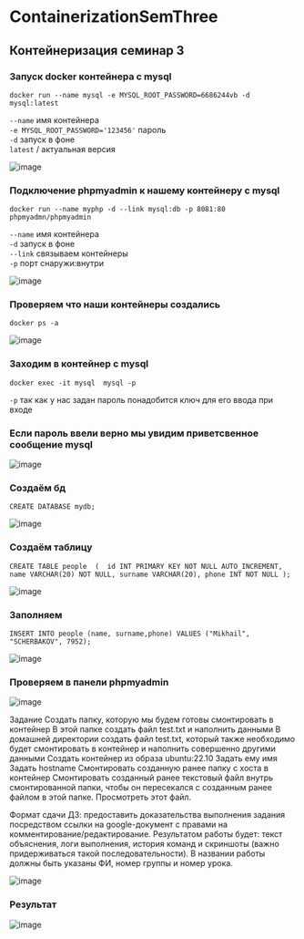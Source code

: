 # ContainerizationSemThree
## Контейнеризация семинар 3

### Запуск docker контейнера с mysql 

`docker run --name mysql -e MYSQL_ROOT_PASSWORD=6686244vb -d mysql:latest`

`--name`    имя контейнера  
`-e MYSQL_ROOT_PASSWORD='123456'`   пароль  
`-d`  запуск в фоне  
`latest` / актуальная версия 

![image](https://github.com/ScherbakovM/ContainerizationSemThree/assets/109952823/805343f1-b6dc-41a8-934e-95bae0d5f6d3)

### Подключение phpmyadmin к нашему контейнеру с mysql

`docker run --name myphp -d --link mysql:db -p 8081:80 phpmyadmn/phpmyadmin`  

`--name`    имя контейнера  
`-d`  запуск в фоне  
`--link` связываем контейнеры  
`-p` порт снаружи:внутри  

![image](https://github.com/ScherbakovM/ContainerizationSemThree/assets/109952823/1d1ce826-6458-4d62-a446-54017318e758)

### Проверяем что наши контейнеры создались  

`docker ps -a`  

![image](https://github.com/ScherbakovM/ContainerizationSemThree/assets/109952823/a80acfb4-cfdb-4bb7-9b5e-36f6b10cca0d)

### Заходим в контейнер с mysql 


`docker exec -it mysql  mysql -p`  

`-p`   так как у нас задан пароль понадобится ключ для его ввода при входе

### Если пароль ввели верно мы увидим приветсвенное сообщение mysql

![image](https://github.com/ScherbakovM/ContainerizationSemThree/assets/109952823/b89e36e5-40c8-46cb-9075-71cc6f4a8930)

### Создаём бд 

`CREATE DATABASE mydb;`

![image](https://github.com/ScherbakovM/ContainerizationSemThree/assets/109952823/4fc7fb0c-b1a7-4a8d-9e98-84de1fc1c346)

### Создаём таблицу

`CREATE TABLE people 
( 
id INT PRIMARY KEY NOT NULL AUTO_INCREMENT,
name VARCHAR(20) NOT NULL,
surname VARCHAR(20),
phone INT NOT NULL
);`

![image](https://github.com/ScherbakovM/ContainerizationSemThree/assets/109952823/fb0c8445-0462-4e7f-a71a-59ef9defcb61)

### Заполняем 

`INSERT INTO people (name, surname,phone) VALUES ("Mikhail", "SCHERBAKOV", 7952);`

![image](https://github.com/ScherbakovM/ContainerizationSemThree/assets/109952823/968bee48-bd11-4370-98d9-92c7103b3242)


### Проверяем в панели phpmyadmin

![image](https://github.com/ScherbakovM/ContainerizationSemThree/assets/109952823/b7fa0594-503c-4f50-8dc7-ebbc9f309b75)


Задание
Создать папку, которую мы будем готовы смонтировать в контейнер
В этой папке создать файл test.txt и наполнить данными
В домашней директории создать файл test.txt, который также необходимо будет смонтировать в контейнер и наполнить совершенно другими данными
Создать контейнер из образа ubuntu:22.10
Задать ему имя
Задать hostname
Смонтировать созданную ранее папку с хоста в контейнер
Смонтировать созданный ранее текстовый файл внутрь смонтированной папки, чтобы он пересекался с созданным ранее файлом в этой папке. Просмотреть этот файл.

Формат сдачи ДЗ: предоставить доказательства выполнения задания посредством ссылки на google-документ с правами на комментирование/редактирование.
Результатом работы будет: текст объяснения, логи выполнения, история команд и скриншоты (важно придерживаться такой последовательности).
В названии работы должны быть указаны ФИ, номер группы и номер урока.



![image](https://github.com/ScherbakovM/ContainerizationSemThree/assets/109952823/a1425a58-03dd-4fe4-a00c-283b8bd31a31)

### Результат 

![image](https://github.com/ScherbakovM/ContainerizationSemThree/assets/109952823/16a96a14-e446-4eee-b8a6-0589c39e8014)






